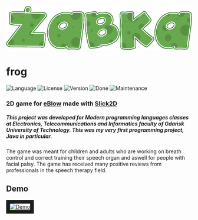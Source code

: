 ![Logo][logo-url]

# frog

![Language][language-url] ![License][license-url] ![Version][version-url] ![Done][done-url] ![Maintenance][maintenance-url]

### 2D game for [eBlow](http://www.domestic.gda.pl/?p=136&lang=en) made with [Slick2D](http://slick.ninjacave.com/)

##### This project was developed for *Modern programming languages* classes at Electronics, Telecommunications and Informatics faculty of Gdańsk University of Technology. This was my very first programming project, Java in particular.

The game was meant for children and adults who are working on breath control and correct training their speech organ and aswell for people with facial palsy.
The game has received many positive reviews from professionals in the speech therapy field.

## Demo

<a href="http://www.youtube.com/watch?feature=player_embedded&v=iSNy487gvv0" target="_blank">
    <img src="http://img.youtube.com/vi/iSNy487gvv0/0.jpg" alt="Demo" width="300" height="240" border="10" />
</a>

[logo-url]: images/logo.png "Logo"
[language-url]: https://img.shields.io/badge/language-Java-lightgrey.svg?style=flat "Language"
[license-url]: https://img.shields.io/badge/license-Apache%202-blue.svg?style=flat "License"
[version-url]: https://img.shields.io/badge/version-1.0.0-brightgreen.svg?style=flat "Version"
[done-url]: https://img.shields.io/badge/done-12.2014-yellow.svg?style=flat "Done"
[maintenance-url]: https://img.shields.io/maintenance/no/2014.svg?style=flat "Maintenance"
